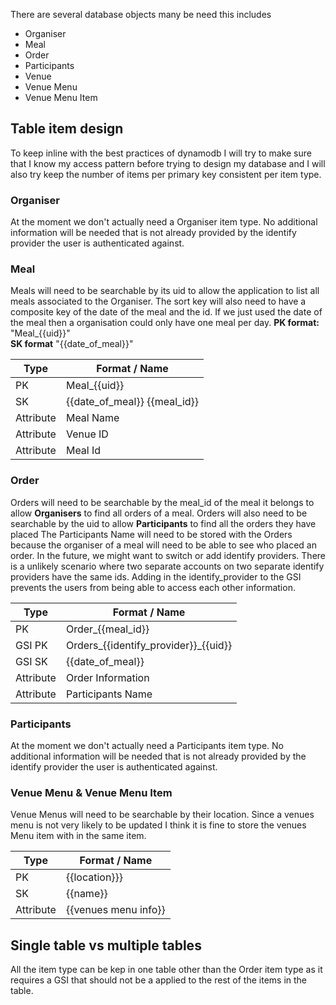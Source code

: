 There are several database objects many be need this includes
- Organiser
- Meal
- Order
- Participants
- Venue
- Venue Menu
- Venue Menu Item


## Table item design

To keep inline with the best practices of dynamodb I will try to make sure that I know my 
access pattern before trying to design my database and I will also try keep the number of items per primary key consistent per item type. 


### Organiser
At the moment we don't actually need a Organiser item type.
No additional information will be needed that is not already provided by the identify provider the user is authenticated against.

### Meal
Meals will need to be searchable by its uid to allow the application to list all meals associated to the Organiser.
The sort key will also need to have a composite key of the date of the meal and the id. 
If we just used the date of the meal then a organisation could only have one meal per day.
**PK format:** "Meal_{{uid}}"  
**SK format** "{{date_of_meal}}"

| Type      | Format / Name                |
|-----------|------------------------------|
| PK        | Meal_{{uid}}                 |
| SK        | {{date_of_meal}} {{meal_id}} |
| Attribute | Meal Name                    |
| Attribute | Venue ID                     |
| Attribute | Meal Id                      |

### Order
Orders will need to be searchable by the meal_id of the meal it belongs to allow **Organisers** to find all orders of a meal.
Orders will also need to be searchable by the uid to allow **Participants** to find all the orders they have placed
The Participants Name will need to be stored with the Orders because the organiser of a meal will need to be able to see who placed an order.
In the future, we might want to switch or add identify providers. There is a unlikely scenario where two separate accounts on two separate identify providers have the same ids.
Adding in the identify_provider to the GSI prevents the users from being able to access each other information. 

| Type      | Format / Name                        |
|-----------|--------------------------------------|
| PK        | Order_{{meal_id}}                    |
| GSI PK    | Orders_{{identify_provider}}_{{uid}} |
| GSI SK    | {{date_of_meal}}                     |
| Attribute | Order Information                    |
| Attribute | Participants Name                    |


### Participants
At the moment we don't actually need a Participants item type. 
No additional information will be needed that is not already provided by the identify provider the user is authenticated against.

### Venue Menu & Venue Menu Item
Venue Menus will need to be searchable by their location.
Since a venues menu is not very likely to be updated I think it is fine to store the venues Menu item with in the same item.

| Type      | Format / Name        |
|-----------|----------------------|
| PK        | {{location}}}        |
| SK        | {{name}}             |
| Attribute | {{venues menu info}} |


## Single table vs multiple tables
All the item type can be kep in one table other than the Order item type as it requires a GSI that should not 
be a applied to the rest of the items in the table.